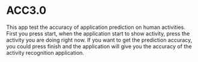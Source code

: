 # ACC3.0

This app test the accuracy of application prediction on human activities. First you press start, when the application start 
to show activity, press the activity you are doing right now. If you want to get the prediction accuracy, you could press finish
and the application will give you the accuracy of the activity recognition application.
